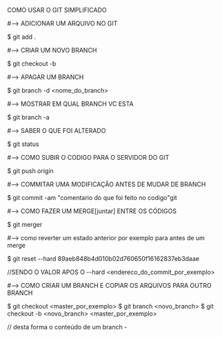 COMO USAR O GIT SIMPLIFICADO

#--> ADICIONAR UM ARQUIVO NO GIT

$ git add .

#--> CRIAR UM NOVO BRANCH

$ git checkout -b <novobranch>

#--> APAGAR UM BRANCH

$ git branch -d <nome_do_branch>

#--> MOSTRAR EM QUAL BRANCH VC ESTA

$ git branch -a

#--> SABER O QUE FOI ALTERADO

$ git status

#--> COMO SUBIR O CODIGO PARA O SERVIDOR DO GIT 

$ git push origin <nome do branch> 

#--> COMMITAR UMA MODIFICAÇÃO ANTES DE MUDAR DE BRANCH

$ git commit -am "comentario do que foi feito no codigo"git

#--> COMO FAZER UM MERGE[juntar] ENTRE OS CÓDIGOS

$ git merger <nome do branch>

#--> como reverter um estado anterior por exemplo para antes de um merge

$ git reset --hard 89aeb848b4d010b02d760650f16162837eb3daae 

//SENDO O VALOR APOS O --hard <endereco_do_commit_por_exemplo>

#--> COMO CRIAR UM BRANCH E COPIAR OS ARQUIVOS PARA OUTRO BRANCH

$ git checkout <master_por_exemplo> 
$ git branch <novo_branch>
$ git checkout -b <novo_branch> <master_por_exemplo>

// desta forma o conteúdo de um branch -

